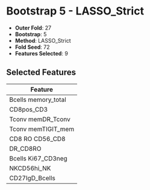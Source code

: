 # Bootstrap 5 - LASSO_Strict

- **Outer Fold**: 27
- **Bootstrap**: 5
- **Method**: LASSO_Strict
- **Fold Seed**: 72
- **Features Selected**: 9

## Selected Features

| Feature |
|---------|
| Bcells memory_total |
| CD8pos_CD3 |
| Tconv memDR_Tconv |
| Tconv memTIGIT_mem |
| CD8 RO CD56_CD8 |
| DR_CD8RO |
| Bcells Ki67_CD3neg |
| NKCD56hi_NK |
| CD27IgD_Bcells |
